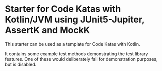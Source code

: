 # Starter for Code Katas with Kotlin/JVM using JUnit5-Jupiter, AssertK and MockK

This starter can be used as a template for Code Katas with Kotlin.

It contains some example test methods demonstrating the test library features.
One of these would deliberately fail for demonstration purposes, but is disabled.